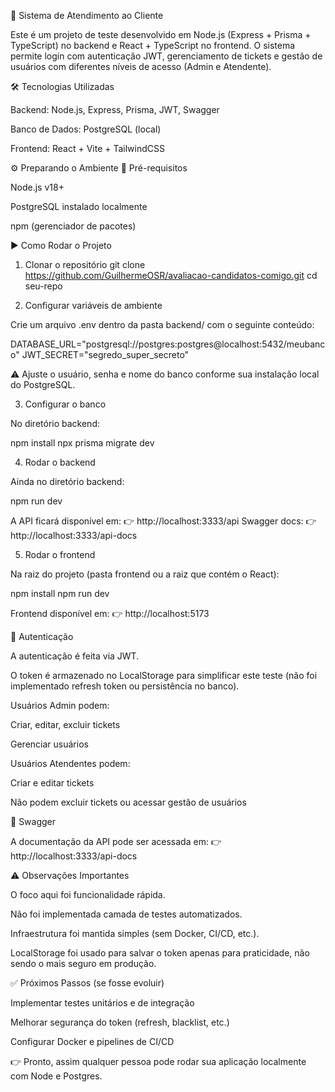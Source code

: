 🚀 Sistema de Atendimento ao Cliente

Este é um projeto de teste desenvolvido em Node.js (Express + Prisma + TypeScript) no backend e React + TypeScript no frontend.
O sistema permite login com autenticação JWT, gerenciamento de tickets e gestão de usuários com diferentes níveis de acesso (Admin e Atendente).

🛠️ Tecnologias Utilizadas

Backend: Node.js, Express, Prisma, JWT, Swagger

Banco de Dados: PostgreSQL (local)

Frontend: React + Vite + TailwindCSS

⚙️ Preparando o Ambiente
🔹 Pré-requisitos

Node.js v18+

PostgreSQL instalado localmente

npm (gerenciador de pacotes)

▶️ Como Rodar o Projeto
1. Clonar o repositório
git clone https://github.com/GuilhermeOSR/avaliacao-candidatos-comigo.git
cd seu-repo

2. Configurar variáveis de ambiente

Crie um arquivo .env dentro da pasta backend/ com o seguinte conteúdo:

DATABASE_URL="postgresql://postgres:postgres@localhost:5432/meubanco"
JWT_SECRET="segredo_super_secreto"


⚠️ Ajuste o usuário, senha e nome do banco conforme sua instalação local do PostgreSQL.

3. Configurar o banco

No diretório backend:

npm install
npx prisma migrate dev

4. Rodar o backend

Ainda no diretório backend:

npm run dev


A API ficará disponível em:
👉 http://localhost:3333/api
Swagger docs:
👉 http://localhost:3333/api-docs

5. Rodar o frontend

Na raiz do projeto (pasta frontend ou a raiz que contém o React):

npm install
npm run dev


Frontend disponível em:
👉 http://localhost:5173

🔑 Autenticação

A autenticação é feita via JWT.

O token é armazenado no LocalStorage para simplificar este teste (não foi implementado refresh token ou persistência no banco).

Usuários Admin podem:

Criar, editar, excluir tickets

Gerenciar usuários

Usuários Atendentes podem:

Criar e editar tickets

Não podem excluir tickets ou acessar gestão de usuários

📖 Swagger

A documentação da API pode ser acessada em:
👉 http://localhost:3333/api-docs

⚠️ Observações Importantes

O foco aqui foi funcionalidade rápida.

Não foi implementada camada de testes automatizados.

Infraestrutura foi mantida simples (sem Docker, CI/CD, etc.).

LocalStorage foi usado para salvar o token apenas para praticidade, não sendo o mais seguro em produção.

✅ Próximos Passos (se fosse evoluir)

Implementar testes unitários e de integração

Melhorar segurança do token (refresh, blacklist, etc.)

Configurar Docker e pipelines de CI/CD

👉 Pronto, assim qualquer pessoa pode rodar sua aplicação localmente com Node e Postgres.